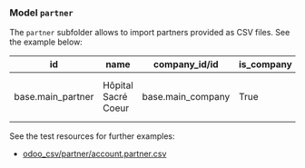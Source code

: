 ### Model `partner`

The `partner` subfolder allows to import partners provided as CSV files. See the example below:

| id | name | company_id/id | is_company | lang | phone
| - | - | - | - | - | - |
| base.main_partner | Hôpital Sacré Coeur | base.main_company | True | en_US | +509 413-642-0450


See the test resources for further examples:
- [odoo_csv/partner/account.partner.csv](../odoo_initializer/tests/resources/odoo_csv/partner/res.partner.csv)
